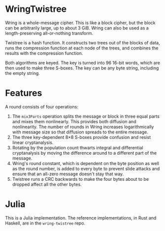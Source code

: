 # WringTwistree
Wring is a whole-message cipher. This is like a block cipher, but the block can be arbitrarily large, up to about 3 GiB. Wring can also be used as a length-preserving all-or-nothing transform.

Twistree is a hash function. It constructs two trees out of the blocks of data, runs the compression function at each node of the trees, and combines the results with the compression function.

Both algorithms are keyed. The key is turned into 96 16-bit words, which are then used to make three S-boxes. The key can be any byte string, including the empty string.

# Features
A round consists of four operations:

1. The `mix3Parts` operation splits the message or block in three equal parts and mixes them nonlinearly. This provides both diffusion and nonlinearity. The number of rounds in Wring increases logarithmically with message size so that diffusion spreads to the entire message.
2. The three key-dependent 8×8 S-boxes provide confusion and 
resist linear cryptanalysis.
3. Rotating by the population count thwarts integral and differential cryptanalysis by moving the difference around to a different part of the message.
4. Wring's round constant, which is dependent on the byte position as well as the round number, is added to every byte to prevent slide attacks and ensure that an all-zero message doesn't stay that way.
4. Twistree runs a CRC backwards to make the four bytes about to be dropped affect all the other bytes.

# Julia
This is a Julia implementation. The reference implementations, in Rust and Haskell, are in the `wring-twistree` repo.

